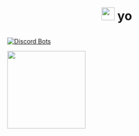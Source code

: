 <h1 align="center"> <img src="https://emojis.slackmojis.com/emojis/images/1597320283/10003/catjam.gif?1597320283" width="30"/> yo</h1>
<img src="https://komarev.com/ghpvc/?username=W1ntr" alt="" align="center" />

[![Discord Bots](https://top.gg/api/widget/status/704823131549860000.svg)](https://top.gg/bot/704823131549860000)

<p float="left">
  <img src="https://github-readme-stats.vercel.app/api?username=W1ntr&show_icons=true&theme=radical" height="180">
</p>
